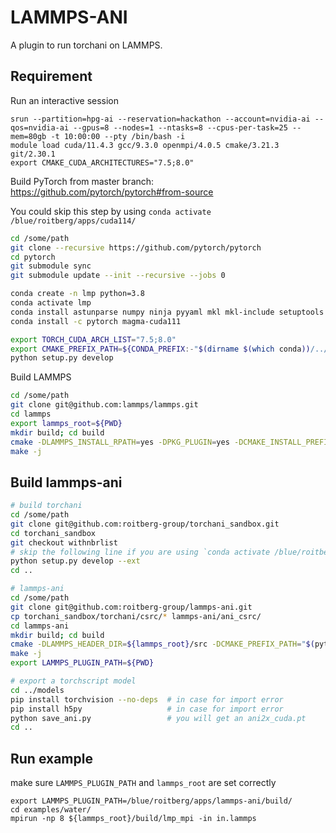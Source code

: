 # LAMMPS-ANI
A plugin to run torchani on LAMMPS.

## Requirement
Run an interactive session
```
srun --partition=hpg-ai --reservation=hackathon --account=nvidia-ai --qos=nvidia-ai --gpus=8 --nodes=1 --ntasks=8 --cpus-per-task=25 --mem=80gb -t 10:00:00 --pty /bin/bash -i
module load cuda/11.4.3 gcc/9.3.0 openmpi/4.0.5 cmake/3.21.3 git/2.30.1
export CMAKE_CUDA_ARCHITECTURES="7.5;8.0"
```

Build PyTorch from master branch: https://github.com/pytorch/pytorch#from-source

You could skip this step by using `conda activate /blue/roitberg/apps/cuda114/`
```bash
cd /some/path
git clone --recursive https://github.com/pytorch/pytorch
cd pytorch
git submodule sync
git submodule update --init --recursive --jobs 0

conda create -n lmp python=3.8
conda activate lmp
conda install astunparse numpy ninja pyyaml mkl mkl-include setuptools cmake cffi typing_extensions future six requests dataclasses
conda install -c pytorch magma-cuda111

export TORCH_CUDA_ARCH_LIST="7.5;8.0"
export CMAKE_PREFIX_PATH=${CONDA_PREFIX:-"$(dirname $(which conda))/../"}
python setup.py develop
```


Build LAMMPS
```bash
cd /some/path
git clone git@github.com:lammps/lammps.git
cd lammps
export lammps_root=${PWD}
mkdir build; cd build
cmake -DLAMMPS_INSTALL_RPATH=yes -DPKG_PLUGIN=yes -DCMAKE_INSTALL_PREFIX=${HOME}/.local -DBUILD_MPI=yes -DBUILD_SHARED_LIBS=yes -DLAMMPS_MACHINE=mpi ../cmake/
make -j
```

## Build lammps-ani
```bash
# build torchani
cd /some/path
git clone git@github.com:roitberg-group/torchani_sandbox.git
cd torchani_sandbox
git checkout withnbrlist
# skip the following line if you are using `conda activate /blue/roitberg/apps/cuda114/`
python setup.py develop --ext
cd ..

# lammps-ani
cd /some/path
git clone git@github.com:roitberg-group/lammps-ani.git
cp torchani_sandbox/torchani/csrc/* lammps-ani/ani_csrc/
cd lammps-ani
mkdir build; cd build
cmake -DLAMMPS_HEADER_DIR=${lammps_root}/src -DCMAKE_PREFIX_PATH="$(python -c 'import torch.utils; print(torch.utils.cmake_prefix_path)')"  ..
make -j
export LAMMPS_PLUGIN_PATH=${PWD}

# export a torchscript model
cd ../models
pip install torchvision --no-deps  # in case for import error
pip install h5py                   # in case for import error
python save_ani.py                 # you will get an ani2x_cuda.pt
cd ..
```

## Run example
make sure `LAMMPS_PLUGIN_PATH` and `lammps_root` are set correctly
```
export LAMMPS_PLUGIN_PATH=/blue/roitberg/apps/lammps-ani/build/
cd examples/water/
mpirun -np 8 ${lammps_root}/build/lmp_mpi -in in.lammps
```
